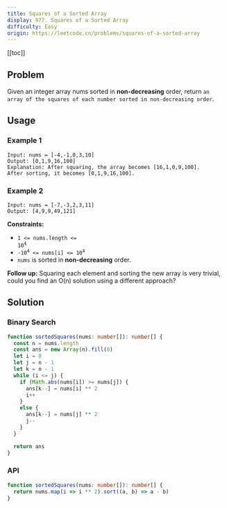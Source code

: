```yaml
---
title: Squares of a Sorted Array
display: 977. Squares of a Sorted Array
difficulty: Easy
origin: https://leetcode.cn/problems/squares-of-a-sorted-array
---
```


[[toc]]

## Problem

Given an integer array nums sorted in **non-decreasing** order, return `an array of the squares of each number sorted in non-decreasing order`.

 ## Usage

### Example 1

```
Input: nums = [-4,-1,0,3,10]
Output: [0,1,9,16,100]
Explanation: After squaring, the array becomes [16,1,0,9,100].
After sorting, it becomes [0,1,9,16,100].
```

### Example 2

```
Input: nums = [-7,-3,2,3,11]
Output: [4,9,9,49,121]
```

 
**Constraints:**

- <code><span>1 <= nums.length <= </span>10<sup>4</sup></code>
- <code>-10<sup>4</sup> <= nums[i] <= 10<sup>4</sup></code>
- `nums` is sorted in **non-decreasing** order.

 
**Follow up:** Squaring each element and sorting the new array is very trivial, could you find an O(n) solution using a different approach?

## Solution

### Binary Search

```ts
function sortedSquares(nums: number[]): number[] {
  const n = nums.length
  const ans = new Array(n).fill(0)
  let i = 0
  let j = n - 1
  let k = n - 1
  while (i <= j) {
    if (Math.abs(nums[i]) >= nums[j]) {
      ans[k--] = nums[i] ** 2
      i++
    }
    else {
      ans[k--] = nums[j] ** 2
      j--
    }
  }

  return ans
}
```

### API

```ts
function sortedSquares(nums: number[]): number[] {
  return nums.map(i => i ** 2).sort((a, b) => a - b)
}
```

